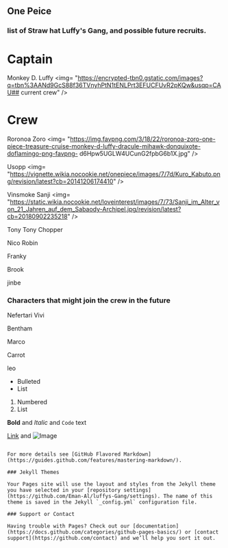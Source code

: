 ## One Peice


### list of Straw hat Luffy's Gang, and possible future recruits.


# Captain
Monkey D. Luffy
<img= "https://encrypted-tbn0.gstatic.com/images?q=tbn%3AANd9GcS88f36TVnyhPtN1tENLPrt3EFUCFUvR2pKQw&usqp=CAU## current crew" />
# Crew
Roronoa Zoro
<img= "https://img.favpng.com/3/18/22/roronoa-zoro-one-piece-treasure-cruise-monkey-d-luffy-dracule-mihawk-donquixote-doflamingo-png-favpng-
d6Hpw5UGLW4UCunG2fpbG6b1X.jpg" />

Usopp
<img= "https://vignette.wikia.nocookie.net/onepiece/images/7/7d/Kuro_Kabuto.png/revision/latest?cb=20141206174410" />

Vinsmoke Sanji
<img= "https://static.wikia.nocookie.net/loveinterest/images/7/73/Sanji_im_Alter_von_21_Jahren_auf_dem_Sabaody-Archipel.jpg/revision/latest?cb=20180902235218" />

Tony Tony Chopper

Nico Robin

Franky

Brook

jinbe

### Characters that might join the crew in the future
Nefertari Vivi

Bentham

Marco

Carrot

leo


- Bulleted
- List

1. Numbered
2. List

**Bold** and _Italic_ and `Code` text

[Link](url) and ![Image](src)
```

For more details see [GitHub Flavored Markdown](https://guides.github.com/features/mastering-markdown/).

### Jekyll Themes

Your Pages site will use the layout and styles from the Jekyll theme you have selected in your [repository settings](https://github.com/Eman-Al/luffys-Gang/settings). The name of this theme is saved in the Jekyll `_config.yml` configuration file.

### Support or Contact

Having trouble with Pages? Check out our [documentation](https://docs.github.com/categories/github-pages-basics/) or [contact support](https://github.com/contact) and we’ll help you sort it out.
